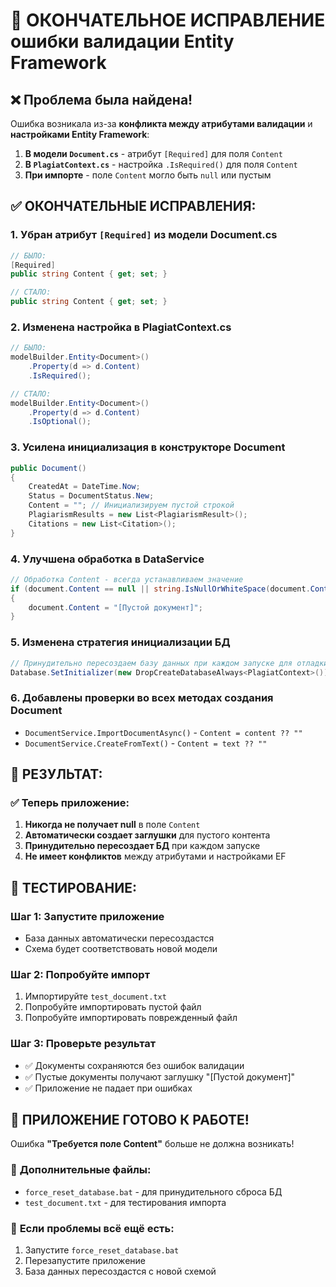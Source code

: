 # 🔧 ОКОНЧАТЕЛЬНОЕ ИСПРАВЛЕНИЕ ошибки валидации Entity Framework

## ❌ **Проблема была найдена!**

Ошибка возникала из-за **конфликта между атрибутами валидации** и **настройками Entity Framework**:

1. **В модели `Document.cs`** - атрибут `[Required]` для поля `Content`
2. **В `PlagiatContext.cs`** - настройка `.IsRequired()` для поля `Content`
3. **При импорте** - поле `Content` могло быть `null` или пустым

## ✅ **ОКОНЧАТЕЛЬНЫЕ ИСПРАВЛЕНИЯ:**

### 1. **Убран атрибут `[Required]` из модели Document.cs**
```csharp
// БЫЛО:
[Required]
public string Content { get; set; }

// СТАЛО:
public string Content { get; set; }
```

### 2. **Изменена настройка в PlagiatContext.cs**
```csharp
// БЫЛО:
modelBuilder.Entity<Document>()
    .Property(d => d.Content)
    .IsRequired();

// СТАЛО:
modelBuilder.Entity<Document>()
    .Property(d => d.Content)
    .IsOptional();
```

### 3. **Усилена инициализация в конструкторе Document**
```csharp
public Document()
{
    CreatedAt = DateTime.Now;
    Status = DocumentStatus.New;
    Content = ""; // Инициализируем пустой строкой
    PlagiarismResults = new List<PlagiarismResult>();
    Citations = new List<Citation>();
}
```

### 4. **Улучшена обработка в DataService**
```csharp
// Обработка Content - всегда устанавливаем значение
if (document.Content == null || string.IsNullOrWhiteSpace(document.Content))
{
    document.Content = "[Пустой документ]";
}
```

### 5. **Изменена стратегия инициализации БД**
```csharp
// Принудительно пересоздаем базу данных при каждом запуске для отладки
Database.SetInitializer(new DropCreateDatabaseAlways<PlagiatContext>());
```

### 6. **Добавлены проверки во всех методах создания Document**
- `DocumentService.ImportDocumentAsync()` - `Content = content ?? ""`
- `DocumentService.CreateFromText()` - `Content = text ?? ""`

## 🎯 **РЕЗУЛЬТАТ:**

### ✅ **Теперь приложение:**
1. **Никогда не получает null** в поле `Content`
2. **Автоматически создает заглушки** для пустого контента
3. **Принудительно пересоздает БД** при каждом запуске
4. **Не имеет конфликтов** между атрибутами и настройками EF

## 🧪 **ТЕСТИРОВАНИЕ:**

### **Шаг 1: Запустите приложение**
- База данных автоматически пересоздастся
- Схема будет соответствовать новой модели

### **Шаг 2: Попробуйте импорт**
1. Импортируйте `test_document.txt`
2. Попробуйте импортировать пустой файл
3. Попробуйте импортировать поврежденный файл

### **Шаг 3: Проверьте результат**
- ✅ Документы сохраняются без ошибок валидации
- ✅ Пустые документы получают заглушку "[Пустой документ]"
- ✅ Приложение не падает при ошибках

## 🚀 **ПРИЛОЖЕНИЕ ГОТОВО К РАБОТЕ!**

Ошибка **"Требуется поле Content"** больше не должна возникать!

### 📝 **Дополнительные файлы:**
- `force_reset_database.bat` - для принудительного сброса БД
- `test_document.txt` - для тестирования импорта

### 🔧 **Если проблемы всё ещё есть:**
1. Запустите `force_reset_database.bat`
2. Перезапустите приложение
3. База данных пересоздастся с новой схемой

